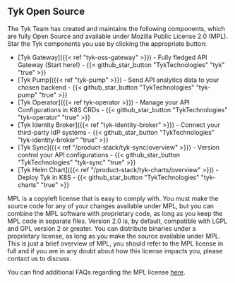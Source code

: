 ---
---

## Tyk Open Source

The Tyk Team has created and maintains the following components, which are fully Open Source and available under Mozilla Public License 2.0 (MPL). Star the Tyk components you use by clicking the appropriate button:

- [Tyk Gateway]({{< ref "tyk-oss-gateway" >}}) - Fully fledged API Gateway (Start here!) - {{< github_star_button "TykTechnologies" "tyk" "true" >}}
- [Tyk Pump]({{< ref "tyk-pump" >}}) - Send API analytics data to your chosen backend - {{< github_star_button "TykTechnologies" "tyk-pump" "true" >}}
- [Tyk Operator]({{< ref tyk-operator >}}) - Manage your API Configurations in K8S CRDs - {{< github_star_button "TykTechnologies" "tyk-operator" "true" >}}
- [Tyk Identity Broker]({{< ref "tyk-identity-broker" >}}) - Connect your third-party IdP systems - {{< github_star_button "TykTechnologies" "tyk-identity-broker" "true" >}}
- [Tyk Sync]({{< ref "/product-stack/tyk-sync/overview" >}}) - Version control your API configurations - {{< github_star_button "TykTechnologies" "tyk-sync" "true" >}}
- [Tyk Helm Chart]({{< ref "/product-stack/tyk-charts/overview" >}}) - Deploy Tyk in K8S - {{< github_star_button "TykTechnologies" "tyk-charts" "true" >}}

MPL is a copyleft license that is easy to comply with. You must make the source code for any of your changes available under MPL, but you can combine the MPL software with proprietary code, as long as you keep the MPL code in separate files. Version 2.0 is, by default, compatible with LGPL and GPL version 2 or greater. You can distribute binaries under a proprietary license, as long as you make the source available under MPL. This is just a brief overview of MPL, you should refer to the MPL license in full and if you are in any doubt about how this license impacts you, please contact us to discuss.

You can find additional FAQs regarding the MPL license [here](https://www.mozilla.org/en-US/MPL/2.0/FAQ/).
